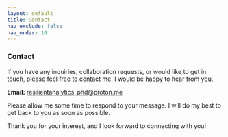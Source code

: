 ```yaml
---
layout: default
title: Contact
nav_exclude: false
nav_order: 10
---
```


### Contact

If you have any inquiries, collaboration requests, or would like to get in touch, please feel free to contact me. I would be happy to hear from you.

**Email:** resilientanalytics_phd@proton.me

Please allow me some time to respond to your message. I will do my best to get back to you as soon as possible.

Thank you for your interest, and I look forward to connecting with you!

